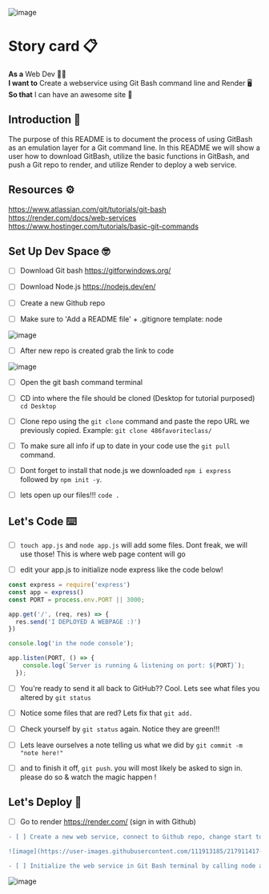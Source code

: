 
![image](https://user-images.githubusercontent.com/111913185/217900503-df7e31d9-270a-41e2-94bc-f0e60c04ad55.png)

# Story card :clipboard:

__As a__ 
Web Dev :tipping_hand_woman: <br> 
__I want to__
Create a webservice using Git Bash command line and Render :desktop_computer: <br>
__So that__ 
I can have an awesome site :tada: <br>

## Introduction :wave:

The purpose of this README is to document the process of using GitBash as an emulation layer for a Git command line. In this README we will show a user how to download GitBash, utilize the basic functions in GitBash, and push a Git repo to render, and utilize Render to deploy a web service. <br>

## Resources :gear:

https://www.atlassian.com/git/tutorials/git-bash <br>
https://render.com/docs/web-services <br>
https://www.hostinger.com/tutorials/basic-git-commands <br>

## Set Up Dev Space :nerd_face:

- [ ] Download Git bash https://gitforwindows.org/ <br>

- [ ] Download Node.js https://nodejs.dev/en/ <br>

- [ ] Create a new Github repo <br>

- [ ] Make sure to 'Add a README file' + .gitignore template: node 

![image](https://user-images.githubusercontent.com/111913185/217906381-803b0866-bdc8-4469-aa4e-65b5712abc70.png) <br>

- [ ] After new repo is created grab the link to code <br>

![image](https://user-images.githubusercontent.com/111913185/217906855-6dfba879-f501-485f-8912-32ef4c0c7ea8.png) <br>

- [ ] Open the git bash command terminal <br>

- [ ] CD into where the file should be cloned (Desktop for tutorial purposed) `cd Desktop` <br>

- [ ] Clone repo using the `git clone` command and paste the repo URL we previously copied. Example: `git clone 486favoriteclass/`<br>

- [ ] To make sure all info if up to date in your code use the `git pull` command.

- [ ] Dont forget to install that node.js we downloaded `npm i express` followed by `npm init -y`.

- [ ] lets open up our files!!! `code .`


## Let's Code :keyboard:

- [ ] `touch app.js` and `node app.js` will add some files. Dont freak, we will use those! This is where web page content will go

- [ ] edit your app.js to initialize node express like the code below!

```javascript
const express = require('express')
const app = express()
const PORT = process.env.PORT || 3000; 

app.get('/', (req, res) => {
  res.send('I DEPLOYED A WEBPAGE :)')
})

console.log('in the node console');

app.listen(PORT, () => {
    console.log(`Server is running & listening on port: ${PORT}`);
  });
  ```

- [ ] You're ready to send it all back to GitHub?? Cool. Lets see what files you altered by `git status`

- [ ] Notice some files that are red? Lets fix that `git add.`

- [ ] Check yourself by `git status` again. Notice they are green!!! 

- [ ] Lets leave ourselves a note telling us what we did by `git commit -m "note here!"` 

- [ ] and to finish it off, `git push`. you will most likely be asked to sign in. please do so & watch the magic happen !

## Let's Deploy :rocket:

- [ ] Go to render https://render.com/ (sign in with Github)<br>

```diff
- [ ] Create a new web service, connect to Github repo, change start to be Node.js, add yarn if needed<br>

![image](https://user-images.githubusercontent.com/111913185/217911417-a5f5f807-9df5-42c4-937d-199158216d9b.png) <br>

- [ ] Initialize the web service in Git Bash terminal by calling node app.js <br>
```

![image](https://user-images.githubusercontent.com/111913185/217900556-9aa3f6d0-7f21-46c3-b641-4955ec13169e.png)



